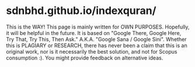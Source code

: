 # sdnbhd.github.io/indexquran/

This is the WAY! This page is mainly written for OWN PURPOSES. 
Hopefully, it will be helpful in the future. 
It is based on "Google There, Google Here, Try That, Try This, Then Ask." 
A.K.A. "Google Sana / Google Sini". 
Whether this is PLAGIARY or RESEARCH, 
there has never been a claim that this is an original work, 
nor is it necessarily the best solution, 
and not for Scopus consumption :). 
You might provide feedback on alternative ideas.

